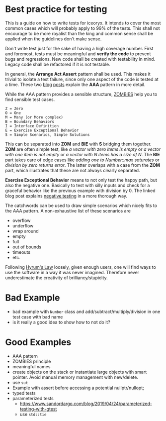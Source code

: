 # Best practice for testing

This is a guide on how to write tests for iceoryx. It intends to cover the most common cases which will probably apply to 99% of the tests.
This shall not encourage to be more royalist than the king and common sense shall be applied when the guidelines don't make sense.

Don't write test just for the sake of having a high coverage number. First and foremost, tests must be meaningful and **verify the code** to prevent bugs and regressions.
New code shall be created with testability in mind. Legacy code shall be refactored if it is not testable.

In general, the **Arrange Act Assert** pattern shall be used. This makes it trivial to isolate a test failure, since only one aspect of the code is tested at a time.
These two [blog](https://defragdev.com/blog/2014/08/07/the-fundamentals-of-unit-testing-arrange-act-assert.html)
[posts](https://medium.com/@pjbgf/title-testing-code-ocd-and-the-aaa-pattern-df453975ab80) explain the **AAA** pattern in more detail.

While the AAA pattern provides a sensible structure, [ZOMBIES](http://blog.wingman-sw.com/tdd-guided-by-zombies) help you to find sensible test cases.
```
Z = Zero
O = One
M = Many (or More complex)
B = Boundary Behaviors
I = Interface Definition
E = Exercise Exceptional Behavior
S = Simple Scenarios, Simple Solutions
```

This can be separated into **ZOM** and **BIE** with **S** bridging them together. **ZOM** are often simple test, like _a vector with zero items is empty_ or _a vector with one item is not empty_ or _a vector with N items has a size of N_.
The **BIE** part takes care of edge cases like _adding one to Number::max saturates_ or _division by zero returns error_. The latter overlaps with a case from the **ZOM** part, which illustrates that these are not always clearly separated.

**Exercise Exceptional Behavior** means to not only test the happy path, but also the negative one. Basically to test with silly inputs and check for a graceful behavior like the previous example with division by 0. The linked blog post explains [negative testing](https://www.softwaretestinghelp.com/what-is-negative-testing/) in a more thorough way.

The catchwords can be used to draw simple scenarios which nicely fits to the AAA pattern. A non-exhaustive list of these scenarios are
- overflow
- underflow
- wrap around
- empty
- full
- out of bounds
- timeouts
- etc.

Following [Hyrum's Law](https://www.hyrumslaw.com/) loosely, given enough users, one will find ways to use the software in a way it was never imagined. Therefore never underestimate the creativity of brilliancy/stupidity.

# Bad Example
- bad example with `Number` class and add/subtract/multiply/division in one test case with bad name
- is it really a good idea to show how to not do it?

# Good Examples
- AAA pattern
- ZOMBIES principle
- meaningful names
- create objects on the stack or instantiate large objects with smart pointer. Avoid manual memory management with new/delete.
- use `sut`
- Example with assert before accessing a potential nullptr/nullopt;
- typed tests
- parameterized tests
    - https://www.sandordargo.com/blog/2019/04/24/parameterized-testing-with-gtest
    - use `std::tie`
